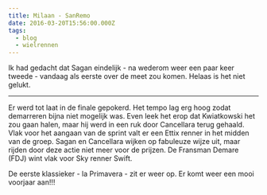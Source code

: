 ```yaml
---
title: Milaan - SanRemo
date: 2016-03-20T15:56:00.000Z
tags:
  - blog
  - wielrennen
---
```

Ik had gedacht dat Sagan eindelijk - na wederom weer een paar keer tweede - vandaag als eerste over de meet zou komen. Helaas is het niet gelukt.

---

Er werd tot laat in de finale gepokerd. Het tempo lag erg hoog zodat demarreren bijna niet mogelijk was. Even leek het erop dat Kwiatkowski het zou gaan halen, maar hij werd in een ruk door Cancellara terug gehaald. Vlak voor het aangaan van de sprint valt er een Ettix renner in het midden van de groep. Sagan en Cancellara wijken op fabuleuze wijze uit, maar rijden door deze actie niet meer voor de prijzen. De Fransman Demare (FDJ) wint vlak voor Sky renner Swift.

De eerste klassieker - la Primavera - zit er weer op. Er komt weer een mooi voorjaar aan!!!
